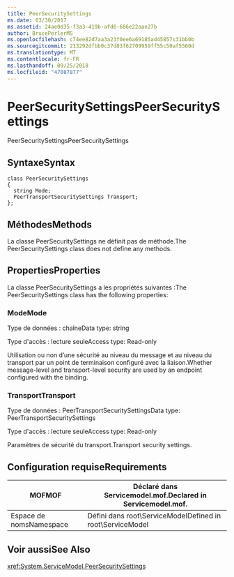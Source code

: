 ```yaml
---
title: PeerSecuritySettings
ms.date: 03/30/2017
ms.assetid: 24ae0d35-f3a3-419b-afd6-686e22aae27b
author: BrucePerlerMS
ms.openlocfilehash: c74ee82d7aa3a23f0ee6a69185ad45857c31bb0b
ms.sourcegitcommit: 213292dfbb0c37d83f62709959ff55c50af5560d
ms.translationtype: MT
ms.contentlocale: fr-FR
ms.lasthandoff: 09/25/2018
ms.locfileid: "47087877"
---
```

# <a name="peersecuritysettings"></a><span data-ttu-id="4277d-102">PeerSecuritySettings</span><span class="sxs-lookup"><span data-stu-id="4277d-102">PeerSecuritySettings</span></span>
<span data-ttu-id="4277d-103">PeerSecuritySettings</span><span class="sxs-lookup"><span data-stu-id="4277d-103">PeerSecuritySettings</span></span>  
  
## <a name="syntax"></a><span data-ttu-id="4277d-104">Syntaxe</span><span class="sxs-lookup"><span data-stu-id="4277d-104">Syntax</span></span>  
  
```  
class PeerSecuritySettings  
{  
  string Mode;  
  PeerTransportSecuritySettings Transport;  
};  
```  
  
## <a name="methods"></a><span data-ttu-id="4277d-105">Méthodes</span><span class="sxs-lookup"><span data-stu-id="4277d-105">Methods</span></span>  
 <span data-ttu-id="4277d-106">La classe PeerSecuritySettings ne définit pas de méthode.</span><span class="sxs-lookup"><span data-stu-id="4277d-106">The PeerSecuritySettings class does not define any methods.</span></span>  
  
## <a name="properties"></a><span data-ttu-id="4277d-107">Properties</span><span class="sxs-lookup"><span data-stu-id="4277d-107">Properties</span></span>  
 <span data-ttu-id="4277d-108">La classe PeerSecuritySettings a les propriétés suivantes :</span><span class="sxs-lookup"><span data-stu-id="4277d-108">The PeerSecuritySettings class has the following properties:</span></span>  
  
### <a name="mode"></a><span data-ttu-id="4277d-109">Mode</span><span class="sxs-lookup"><span data-stu-id="4277d-109">Mode</span></span>  
 <span data-ttu-id="4277d-110">Type de données : chaîne</span><span class="sxs-lookup"><span data-stu-id="4277d-110">Data type: string</span></span>  
  
 <span data-ttu-id="4277d-111">Type d'accès : lecture seule</span><span class="sxs-lookup"><span data-stu-id="4277d-111">Access type: Read-only</span></span>  
  
 <span data-ttu-id="4277d-112">Utilisation ou non d’une sécurité au niveau du message et au niveau du transport par un point de terminaison configuré avec la liaison.</span><span class="sxs-lookup"><span data-stu-id="4277d-112">Whether message-level and transport-level security are used by an endpoint configured with the binding.</span></span>  
  
### <a name="transport"></a><span data-ttu-id="4277d-113">Transport</span><span class="sxs-lookup"><span data-stu-id="4277d-113">Transport</span></span>  
 <span data-ttu-id="4277d-114">Type de données : PeerTransportSecuritySettings</span><span class="sxs-lookup"><span data-stu-id="4277d-114">Data type: PeerTransportSecuritySettings</span></span>  
  
 <span data-ttu-id="4277d-115">Type d'accès : lecture seule</span><span class="sxs-lookup"><span data-stu-id="4277d-115">Access type: Read-only</span></span>  
  
 <span data-ttu-id="4277d-116">Paramètres de sécurité du transport.</span><span class="sxs-lookup"><span data-stu-id="4277d-116">Transport security settings.</span></span>  
  
## <a name="requirements"></a><span data-ttu-id="4277d-117">Configuration requise</span><span class="sxs-lookup"><span data-stu-id="4277d-117">Requirements</span></span>  
  
|<span data-ttu-id="4277d-118">MOF</span><span class="sxs-lookup"><span data-stu-id="4277d-118">MOF</span></span>|<span data-ttu-id="4277d-119">Déclaré dans Servicemodel.mof.</span><span class="sxs-lookup"><span data-stu-id="4277d-119">Declared in Servicemodel.mof.</span></span>|  
|---------|-----------------------------------|  
|<span data-ttu-id="4277d-120">Espace de noms</span><span class="sxs-lookup"><span data-stu-id="4277d-120">Namespace</span></span>|<span data-ttu-id="4277d-121">Défini dans root\ServiceModel</span><span class="sxs-lookup"><span data-stu-id="4277d-121">Defined in root\ServiceModel</span></span>|  
  
## <a name="see-also"></a><span data-ttu-id="4277d-122">Voir aussi</span><span class="sxs-lookup"><span data-stu-id="4277d-122">See Also</span></span>  
 <xref:System.ServiceModel.PeerSecuritySettings>
